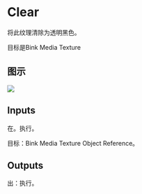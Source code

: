 # Clear

将此纹理清除为透明黑色。

目标是Bink Media Texture

## 图示

![]($-20221218-20022684.png)

## Inputs

在。执行。

目标：Bink Media Texture Object Reference。  

## Outputs

出：执行。
